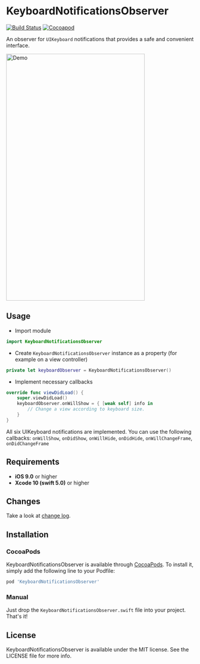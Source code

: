 # KeyboardNotificationsObserver

[![Build Status](https://travis-ci.com/zummenix/KeyboardNotificationsObserver.svg?branch=master)](https://travis-ci.com/zummenix/KeyboardNotificationsObserver)
[![Cocoapod](https://img.shields.io/cocoapods/v/KeyboardNotificationsObserver.svg)](https://cocoapods.org/pods/KeyboardNotificationsObserver)

An observer for `UIKeyboard` notifications that provides a safe and convenient interface.

<img src="https://raw.github.com/zummenix/KeyboardNotificationsObserver/master/demo.gif" alt="Demo" width="372" height="662"/>

## Usage

- Import module
```Swift
import KeyboardNotificationsObserver
```

- Create `KeyboardNotificationsObserver` instance as a property (for example on a view controller)
```Swift
private let keyboardObserver = KeyboardNotificationsObserver()
```

- Implement necessary callbacks
```Swift
override func viewDidLoad() {
    super.viewDidLoad()
    keyboardObserver.onWillShow = { [weak self] info in
        // Change a view according to keyboard size.
    }
}
```

All six UIKeyboard notifications are implemented. You can use the following callbacks:
`onWillShow`, `onDidShow`, `onWillHide`, `onDidHide`, `onWillChangeFrame`, `onDidChangeFrame`

## Requirements

- **iOS 9.0** or higher
- **Xcode 10 (swift 5.0)** or higher

## Changes

Take a look at [change log](CHANGELOG.md).

## Installation

### CocoaPods

KeyboardNotificationsObserver is available through [CocoaPods](http://cocoapods.org). To install
it, simply add the following line to your Podfile:

```ruby
pod 'KeyboardNotificationsObserver'
```

### Manual

Just drop the `KeyboardNotificationsObserver.swift` file into your project. That's it!

## License

KeyboardNotificationsObserver is available under the MIT license. See the LICENSE file for more info.
